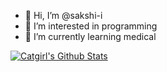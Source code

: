 - 👋 Hi, I’m @sakshi-i
- 👀 I’m interested in programming
- 🌱 I’m currently learning medical


[![Catgirl's Github Stats](https://github-readme-stats.vercel.app/api?username=deepaiims&show_icons=true&theme=synthwave&count_private=true)](https://github.com/sakshi-i)




